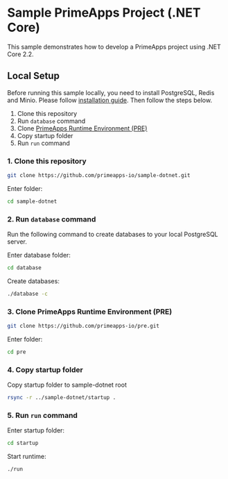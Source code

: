 # Sample PrimeApps Project (.NET Core)

This sample demonstrates how to develop a PrimeApps project using .NET Core 2.2.

## Local Setup

Before running this sample locally, you need to install PostgreSQL, Redis and Minio. Please follow [installation guide](https://). Then follow the steps below.

1. Clone this repository
2. Run `database` command
3. Clone [PrimeApps Runtime Environment (PRE)](https://github.com/primeapps-io/pre)
4. Copy startup folder
5. Run `run` command

### 1. Clone this repository
```bash
git clone https://github.com/primeapps-io/sample-dotnet.git
```

Enter folder:
```bash
cd sample-dotnet
```

### 2. Run `database` command
Run the following command to create databases to your local PostgreSQL server.

Enter database folder:
```bash
cd database
```

Create databases:
```bash
./database -c
```

### 3. Clone PrimeApps Runtime Environment (PRE)
```bash
git clone https://github.com/primeapps-io/pre.git
```
Enter folder:
```bash
cd pre
```

### 4. Copy startup folder
Copy startup folder to sample-dotnet root

```bash
rsync -r ../sample-dotnet/startup .
```

### 5. Run `run` command
Enter startup folder:
```bash
cd startup
```

Start runtime:
```bash
./run
```